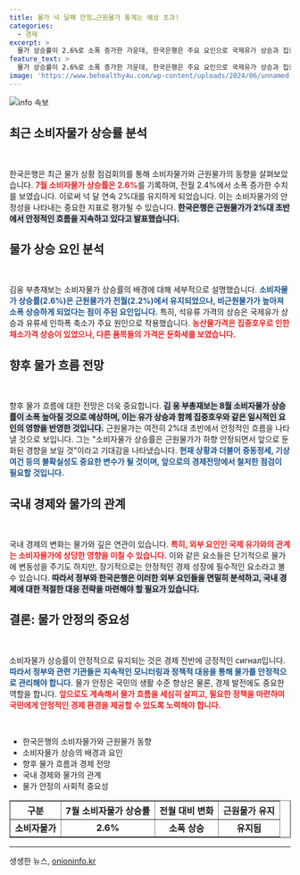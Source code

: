 ```yaml
---
title: 물가 넉 달째 안정…근원물가 통계는 예상 초과!
categories:
  - 경제
excerpt: >
  물가 상승률이 2.6%로 소폭 증가한 가운데, 한국은행은 주요 요인으로 국제유가 상승과 집중호우를 지목했습니다. 향후 물가 안정성은 근원물가 유지에 기대할 수 있을지 주목됩니다.
feature_text: >
  물가 상승률이 2.6%로 소폭 증가한 가운데, 한국은행은 주요 요인으로 국제유가 상승과 집중호우를 지목했습니다. 향후 물가 안정성은 근원물가 유지에 기대할 수 있을지 주목됩니다.
image: 'https://www.behealthy4u.com/wp-content/uploads/2024/06/unnamed-file.png'
---
```


<p><img src="https://www.behealthy4u.com/wp-content/uploads/2024/06/unnamed-file.png" alt="info 속보" /></p>

<h2 data-ke-size="size26">최근 소비자물가 상승률 분석</h2>

<p data-ke-size="size16">&nbsp;</p>

<p>한국은행은 최근 물가 상황 점검회의를 통해 소비자물가와 근원물가의 동향을 살펴보았습니다. <b><span style="color: #ee2323;">7월 소비자물가 상승률은 2.6%</span></b>를 기록하여, 전월 2.4%에서 소폭 증가한 수치를 보였습니다. 이로써 넉 달 연속 2%대를 유지하게 되었습니다. 이는 소비자물가의 안정성을 나타내는 중요한 지표로 평가될 수 있습니다. <b><span style="background-color: #21538527;">한국은행은 근원물가가 2%대 초반에서 안정적인 흐름을 지속하고 있다고 발표했습니다.</span></b> </p>

<h2 data-ke-size="size26">물가 상승 요인 분석</h2>

<p data-ke-size="size16">&nbsp;</p>

<p>김웅 부총재보는 소비자물가 상승률의 배경에 대해 세부적으로 설명했습니다. <b><span style="color: #1a5490;">소비자물가 상승률(2.6%)은 근원물가가 전월(2.2%)에서 유지되었으나, 비근원물가가 높아져 소폭 상승하게 되었다는 점이 주된 요인입니다.</span></b> 특히, 석유류 가격의 상승은 국제유가 상승과 유류세 인하폭 축소가 주요 원인으로 작용했습니다. <b><span style="color: #ee2323;">농산물가격은 집중호우로 인한 채소가격 상승이 있었으나, 다른 품목들의 가격은 둔화세를 보였습니다.</span></b></p>

<h2 data-ke-size="size26">향후 물가 흐름 전망</h2>

<p data-ke-size="size16">&nbsp;</p>

<p>향후 물가 흐름에 대한 전망은 더욱 중요합니다. <b><span style="background-color: #21538527;">김 웅 부총재보는 8월 소비자물가 상승률이 소폭 높아질 것으로 예상하며, 이는 유가 상승과 함께 집중호우와 같은 일시적인 요인의 영향을 반영한 것입니다.</span></b> 근원물가는 여전히 2%대 초반에서 안정적인 흐름을 나타낼 것으로 보입니다. 그는 "소비자물가 상승률은 근원물가가 하향 안정되면서 앞으로 둔화된 경향을 보일 것"이라고 기대감을 나타냈습니다. <b><span style="color: #1a5490;">현재 상황과 더불어 중동정세, 기상 여건 등의 불확실성도 중요한 변수가 될 것이며, 앞으로의 경제전망에서 철저한 점검이 필요할 것입니다.</span></b></p>

<h2 data-ke-size="size26">국내 경제와 물가의 관계</h2>

<p data-ke-size="size16">&nbsp;</p>

<p>국내 경제의 변화는 물가와 깊은 연관이 있습니다. <b><span style="color: #ee2323;">특히, 외부 요인인 국제 유가와의 관계는 소비자물가에 상당한 영향을 미칠 수 있습니다.</span></b> 이와 같은 요소들은 단기적으로 물가에 변동성을 주기도 하지만, 장기적으로는 안정적인 경제 성장에 필수적인 요소라고 볼 수 있습니다. <b><span style="background-color: #21538527;">따라서 정부와 한국은행은 이러한 외부 요인들을 면밀히 분석하고, 국내 경제에 대한 적절한 대응 전략을 마련해야 할 필요가 있습니다.</span></b> </p>

<h2 data-ke-size="size26">결론: 물가 안정의 중요성</h2>

<p data-ke-size="size16">&nbsp;</p>

<p>소비자물가 상승률이 안정적으로 유지되는 것은 경제 전반에 긍정적인 сигнал입니다. <b><span style="color: #1a5490;">따라서 정부와 관련 기관들은 지속적인 모니터링과 정책적 대응을 통해 물가를 안정적으로 관리해야 합니다.</span></b> 물가 안정은 국민의 생활 수준 향상은 물론, 경제 발전에도 중요한 역할을 합니다. <b><span style="color: #ee2323;">앞으로도 계속해서 물가 흐름을 세심히 살피고, 필요한 정책을 마련하여 국민에게 안정적인 경제 환경을 제공할 수 있도록 노력해야 합니다.</span></b>  </p>

<p data-ke-size="size16">&nbsp;</p>

<ul>
    <li>한국은행의 소비자물가와 근원물가 동향</li>
    <li>소비자물가 상승의 배경과 요인</li>
    <li>향후 물가 흐름과 경제 전망</li>
    <li>국내 경제와 물가의 관계</li>
    <li>물가 안정의 사회적 중요성</li>
</ul>

<table style="width: 100%; border-collapse: collapse;" border="1">
    <thead>
        <tr>
            <th style="text-align: center; height: 17px;"><b>구분</b></th>
            <th style="text-align: center; height: 17px;"><b>7월 소비자물가 상승률</b></th>
            <th style="text-align: center; height: 17px;"><b>전월 대비 변화</b></th>
            <th style="text-align: center; height: 17px;"><b>근원물가 유지</b></th>
        </tr>
    </thead>
    <tbody>
        <tr>
            <td style="text-align: center; height: 17px;"><b>소비자물가</b></td>
            <td style="text-align: center; height: 17px;"><b>2.6%</b></td>
            <td style="text-align: center; height: 17px;"><b>소폭 상승</b></td>
            <td style="text-align: center; height: 17px;"><b>유지됨</b></td>
        </tr>
    </tbody>
</table>

<hr>
생생한 뉴스, <a href="https://onioninfo.kr" rel="dofollow">onioninfo.kr</a>


